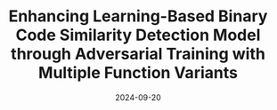 ---
title: "Enhancing Learning-Based Binary Code Similarity Detection Model through Adversarial Training with Multiple Function Variants"
collection: publications
category: manuscripts
# permalink: /publication/2024-06-hive
# excerpt: 'This paper is about fixing template issue #693.'
date: 2024-09-20
venue: 'Empirical Methods in Natural Language Processing'
paperurl: 'https://patrickphzhang.github.io/files/funcfooler.pdf'
citation: 'Lichen Jia, Chenggang Wu, Bowen Tang, Peihua Zhang, Zihan Jiang, Yang Yang, Ning Liu, Jingfeng Zhang, and Zhe Wang. 2024. Enhancing Learning-Based Binary Code Similarity Detection Model through Adversarial Training with Multiple Function Variants. In Findings of the Association for Computational Linguistics: EMNLP 2024, pages 11508–11518, Miami, Florida, USA. Association for Computational Linguistics.'
---